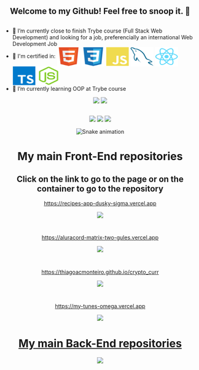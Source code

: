 <div align="center">
  <h2>Welcome to my Github! Feel free to snoop it. 🦝</h2> 
</div>

  ##

- 🔭 I’m currently close to finish Trybe course (Full Stack Web Development) and looking for a job, preferencially an international Web Development Job
- 📕 I'm certified in: <img align="center" alt="Thiago-HTML" height="50" width="60" src="https://raw.githubusercontent.com/devicons/devicon/master/icons/html5/html5-original.svg"> <img align="center" alt="Thiago-CSS" height="50" width="60" src="https://raw.githubusercontent.com/devicons/devicon/master/icons/css3/css3-original.svg"> <img align="center" alt="Thiago-Js" height="50" width="60" src="https://raw.githubusercontent.com/devicons/devicon/master/icons/javascript/javascript-plain.svg"> <img align="center" alt="Thiago-SQL" height="50" width="60" src="https://raw.githubusercontent.com/devicons/devicon/master/icons/mysql/mysql-plain.svg"> <img align="center" alt="Thiago-React" height="50" width="60" src="https://raw.githubusercontent.com/devicons/devicon/master/icons/react/react-original.svg"> <img align="center" alt="Thiago-React" height="50" width="60" src="https://raw.githubusercontent.com/devicons/devicon/master/icons/typescript/typescript-original.svg"> <img align="center" alt="Thiago-React" height="50" width="60" src="https://raw.githubusercontent.com/devicons/devicon/master/icons/nodejs/nodejs-original.svg">
- 📖 I’m currently learning OOP at Trybe course

<div align="center">
  <img height="165px" margin-right="100px" src="https://github-readme-stats.vercel.app/api?username=thiagoacmonteiro&show_icons=true&theme=chartreuse-dark&include_all_commits=true&count_private=true"/>
  <img height="165em" src="https://github-readme-stats.vercel.app/api/top-langs/?username=thiagoacmonteiro&layout=compact&langs_count=7&theme=chartreuse-dark"/>   

  ##
 
<div> 
  <a href="https://www.linkedin.com/in/thiagoacmonteiro/" target="_blank"><img height="30em" src="https://img.shields.io/badge/-Linkedin-%230077B5?style=for-the-     badge&logo=linkedin&logoColor=white" target="_blank"></a>
  <a href="https://api.whatsapp.com/send?phone=5579998312859"><img height="30em" src="https://img.shields.io/badge/WhatsApp-25D366?style=for-the-badge&logo=whatsapp&logoColor=white"></a>
  <a href="mailto:thiagoacmonteiro@outlook.com" target="_blank"><img height="30em" src="https://img.shields.io/badge/Microsoft_Outlook-0078D4?style=for-the-  badge&logo=microsoft-outlook&logoColor=white" target="_blank"></a> 
  
  ![Snake animation](https://github.com/thiagoacmonteiro/thiagoacmonteiro/blob/output/github-contribution-grid-snake.svg)
 
</div>

# My main Front-End repositories
## Click on the link to go to the page or on the container to go to the repository
  
 
https://recipes-app-dusky-sigma.vercel.app
  
<a width="300em" href="https://github.com/thiagoacmonteiro/recipes-app"><img width="500em" src="https://github-readme-stats.vercel.app/api/pin/?username=thiagoacmonteiro&repo=recipes-app&theme=chartreuse-dark"/>

#

https://aluracord-matrix-two-gules.vercel.app

<a align="right" href="https://github.com/thiagoacmonteiro/aluracord-matrix"><img width="500em" src="https://github-readme-stats.vercel.app/api/pin/?username=thiagoacmonteiro&repo=aluracord-matrix&theme=chartreuse-dark"/>

#

https://thiagoacmonteiro.github.io/crypto_curr

<a href="https://github.com/thiagoacmonteiro/cryptocurr"><img width="500em" src="https://github-readme-stats.vercel.app/api/pin/?username=thiagoacmonteiro&repo=cryptocurr&theme=chartreuse-dark"/>
  
#
  
https://my-tunes-omega.vercel.app

<a href="https://github.com/thiagoacmonteiro/MyTunes"><img width="500em" src="https://github-readme-stats.vercel.app/api/pin/?username=thiagoacmonteiro&repo=MyTunes&theme=chartreuse-dark"/>

#
#
  
# My main Back-End repositories
  
<a width="300em" href="https://github.com/thiagoacmonteiro/project-store-manager"><img width="500em" src="https://github-readme-stats.vercel.app/api/pin/?username=thiagoacmonteiro&repo=project-store-manager&theme=chartreuse-dark"/>

